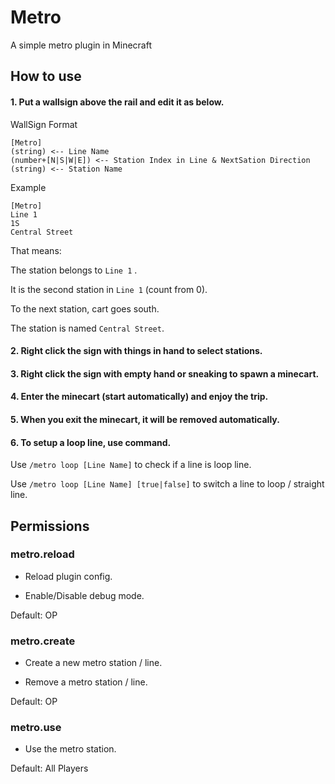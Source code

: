 # Metro
 A simple metro plugin in Minecraft

## How to use

#### 1. Put a wallsign above the rail and edit it as below.

WallSign Format

```
[Metro]
(string) <-- Line Name
(number+[N|S|W|E]) <-- Station Index in Line & NextSation Direction
(string) <-- Station Name
```

Example

```
[Metro]
Line 1
1S
Central Street
```

That means:

The station belongs to `Line 1` .

It is the second station in `Line 1` (count from 0).

To the next station, cart goes south.

The station is named `Central Street`.

#### 2. Right click the sign with things in hand to select stations.

#### 3. Right click the sign with empty hand or sneaking to spawn a minecart.

#### 4. Enter the minecart (start automatically) and enjoy the trip.

#### 5. When you exit the minecart, it will be removed automatically.

#### 6. To setup a loop line, use command.

Use `/metro loop [Line Name]` to check if a line is loop line.

Use `/metro loop [Line Name] [true|false]` to switch a line to loop / straight line.

## Permissions

### metro.reload

* Reload plugin config.

* Enable/Disable debug mode.
  
Default: OP

### metro.create

* Create a new metro station / line.

* Remove a metro station / line.

Default: OP

### metro.use

* Use the metro station.

Default: All Players
